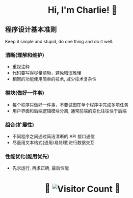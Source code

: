 <h1 align="center">Hi, I'm Charlie! 👋</h1>

## 程序设计基本准则

Keep it simple and stupid, do one thing and do it well.

### 清晰(理解和维护)
- 重视注释
- 代码要写得尽量清晰，避免晦涩难懂
- 相同的功能使用简单的技术, 减少技术复杂性

### 模块(做好一件事)
- 每个程序只做好一件事，不要试图在单个程序中完成多项任务
- 用户界面和后端逻辑模块分离, 通常前端的变化往往快于后端

### 组合(扩展性)
- 不同程序之间通过简洁清晰的 API 接口通信
- 尽量用文本格式(通用/易处理)进行数据交互

### 性能优化(能用优先)
- 先求运行, 再求正确, 最后性能


<h1 align="center">🤖 <img align="center" alt="Visitor Count" src="https://profile-counter.glitch.me/charlie-wong/count.svg"/> 🤖</h1>
<!--
GitHub ✨ Special ✨ Repository

- 🔭 I’m currently working on ...
- 🤔 I’m looking for help with ...
- 🌱 I’m currently learning about ...
- 👯 I’m looking to collaborate on ...

- 💬 Ask me about ...
- ✉ How to reach me: ...
- 📫 How to reach me: ...

- ⚡ Fun fact: ...
-->
